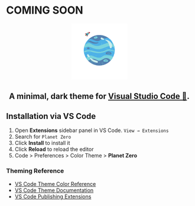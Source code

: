 # COMING SOON

<p align="center">
  <img alt="Planet Zero Logo" src="https://raw.githubusercontent.com/rushikesh611/planet-zero/master/images/logo.png" width="30%" />
</p>
<h2 align="center">
  A minimal, dark theme for <a href="https://code.visualstudio.com">Visual Studio Code 🚀</a>.
</h2>

## Installation via VS Code

1. Open **Extensions** sidebar panel in VS Code. `View → Extensions`
2. Search for `Planet Zero`
3. Click **Install** to install it
4. Click **Reload** to reload the editor
5. Code > Preferences > Color Theme > **Planet Zero**

### Theming Reference

- [VS Code Theme Color Reference](https://code.visualstudio.com/api/references/theme-color)
- [VS Code Theme Documentation](https://code.visualstudio.com/api/extension-capabilities/theming)
- [VS Code Publishing Extensions](https://code.visualstudio.com/api/working-with-extensions/publishing-extension)
